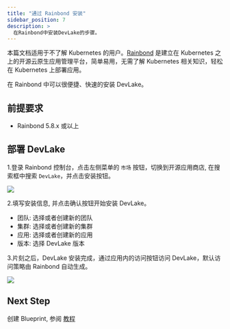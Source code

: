 ```yaml
---
title: "通过 Rainbond 安装"
sidebar_position: 7
description: >
  在Rainbond中安装DevLake的步骤。
---
```


本篇文档适用于不了解 Kubernetes 的用户。[Rainbond](https://www.rainbond.com/) 是建立在 Kubernetes 之上的开源云原生应用管理平台，简单易用，无需了解 Kubernetes 相关知识，轻松在 Kubernetes 上部署应用。

在 Rainbond 中可以很便捷、快速的安装 DevLake。

## 前提要求

* Rainbond 5.8.x 或以上

## 部署 DevLake

1.登录 Rainbond 控制台，点击左侧菜单的 `市场` 按钮，切换到开源应用商店, 在搜索框中搜索 `DevLake`，并点击安装按钮。

![](/img/GettingStarted/install-devlake.jpg)

2.填写安装信息, 并点击确认按钮开始安装 DevLake。
  * 团队: 选择或者创建新的团队
  * 集群: 选择或者创建新的集群
  * 应用: 选择或者创建新的应用
  * 版本: 选择 DevLake 版本

3.片刻之后，DevLake 安装完成，通过应用内的访问按钮访问 DevLake，默认访问策略由 Rainbond 自动生成。

![](/img/GettingStarted/topology-devlake.jpg)

## Next Step

创建 Blueprint, 参阅 [教程](/docs/UserManuals/ConfigUI/Tutorial#creating-a-blueprint)